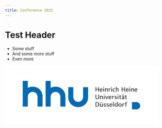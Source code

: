 ```yaml
---
title: Conference 2025
---
```


# Test Header

- Some stuff
- And some more stuff
- Even more

![logo](hhu-logo.png)
